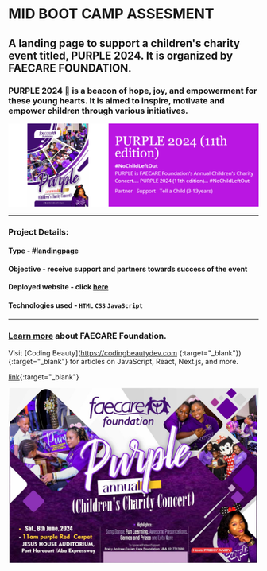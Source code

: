 # MID BOOT CAMP ASSESMENT

## A landing page to support a children's charity event titled, PURPLE 2024. It is organized by FAECARE FOUNDATION.

### PURPLE 2024 💜 is a beacon of hope, joy, and empowerment for these young hearts. It is aimed to inspire, motivate and empower children through various initiatives.

![purple overlay](./Images/Img%201%20-%20overlay.png)
***
### Project Details:

#### Type - #landingpage

#### Objective - receive support and partners towards success of the event

#### Deployed website - click [here](https://oa-africa-agility-purple-2024.netlify.app/)

#### Technologies used - ```HTML``` ```CSS``` ```JavaScript```

--- 
### [Learn more](https://faecarefoundation.org/) about FAECARE Foundation.

Visit [Coding Beauty](https://codingbeautydev.com {:target="_blank"}) {:target="_blank"} for articles on JavaScript, React, Next.js, and more.

[link](url){:target="_blank"}

![ Purple event](./Images/Concert%20image.JPG)

